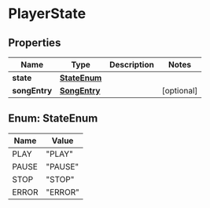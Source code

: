 
# PlayerState

## Properties
Name | Type | Description | Notes
------------ | ------------- | ------------- | -------------
**state** | [**StateEnum**](#StateEnum) |  | 
**songEntry** | [**SongEntry**](SongEntry.md) |  |  [optional]


<a name="StateEnum"></a>
## Enum: StateEnum
Name | Value
---- | -----
PLAY | &quot;PLAY&quot;
PAUSE | &quot;PAUSE&quot;
STOP | &quot;STOP&quot;
ERROR | &quot;ERROR&quot;



